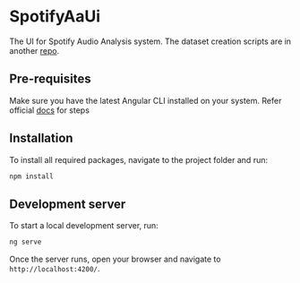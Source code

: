 # SpotifyAaUi

The UI for Spotify Audio Analysis system. The dataset creation scripts are in another [repo](https://github.com/AayushG159/Spotify_Audio_Analysis). 

## Pre-requisites
Make sure you have the latest Angular CLI installed on your system. Refer official [docs](https://angular.dev/installation) for steps

## Installation
To install all required packages, navigate to the project folder and run:
```bash
npm install
```

## Development server

To start a local development server, run:

```bash
ng serve
```

Once the server runs, open your browser and navigate to `http://localhost:4200/`. 
